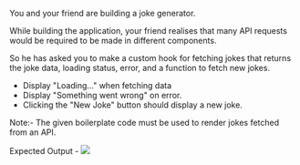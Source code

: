 You and your friend are building a joke generator.

While building the application, your friend realises that many API requests would be required to be made in different components.

So he has asked you to make a custom hook for fetching jokes that returns the joke data, loading status, error, and a function to fetch new jokes.

- Display "Loading..." when fetching data
- Display "Something went wrong" on error.
- Clicking the "New Joke" button should display a new joke.

Note:- The given boilerplate code must be used to render jokes fetched from an API.

Expected Output - <img src="hps://files.codingninjas.in/joke-generatror-31178.giftt" />
